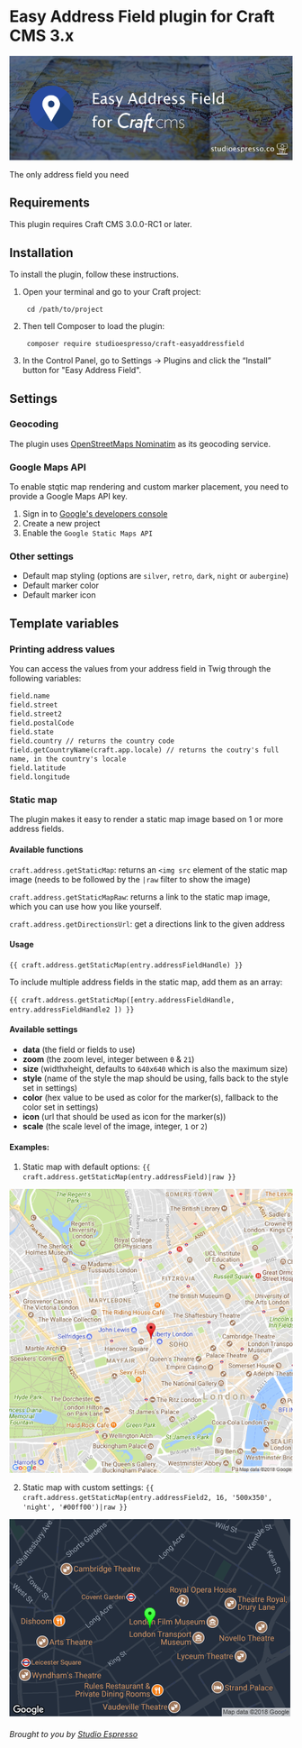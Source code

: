 # Easy Address Field plugin for Craft CMS 3.x

![Easy Address Field](/resources/banner.png?raw=true)


The only address field you need

## Requirements

This plugin requires Craft CMS 3.0.0-RC1 or later.

## Installation

To install the plugin, follow these instructions.

1. Open your terminal and go to your Craft project:

        cd /path/to/project

2. Then tell Composer to load the plugin:

        composer require studioespresso/craft-easyaddressfield

3. In the Control Panel, go to Settings → Plugins and click the “Install” button for "Easy Address Field".

## Settings

### Geocoding

The plugin uses [OpenStreetMaps Nominatim](https://wiki.openstreetmap.org/wiki/Nominatim) as its geocoding service.

### Google Maps API
To enable stqtic map rendering and custom marker placement, you need to provide a Google Maps API key.
1) Sign in to [Google's developers console](http://console.developers.google.com/)
2) Create a new project
3) Enable the `Google Static Maps API`

### Other settings
- Default map styling (options are `silver`, `retro`, `dark`, `night` or `aubergine`)
- Default marker color
- Default marker icon

## Template variables

### Printing address values
You can access the values from your address field in Twig through the following variables:
````
field.name
field.street
field.street2
field.postalCode
field.state
field.country // returns the country code
field.getCountryName(craft.app.locale) // returns the coutry's full name, in the country's locale
field.latitude
field.longitude
````

### Static map

The plugin makes it easy to render a static map image based on 1 or more address fields.

#### Available functions

`craft.address.getStaticMap`: returns an `<img src` element of the static map image (needs to be followed by the `|raw` filter to show the image)

`craft.address.getStaticMapRaw`: returns a link to the static map image, which you can use how you like yourself.

`craft.address.getDirectionsUrl`: get a directions link to the given address

#### Usage

`{{ craft.address.getStaticMap(entry.addressFieldHandle) }}`

To include multiple address fields in the static map, add them as an array:

`{{ craft.address.getStaticMap([entry.addressFieldHandle, entry.addressFieldHandle2 ]) }}`

#### Available settings

- **data** (the field or fields to use)
- **zoom** (the zoom level, integer between `0` & `21`)
- **size** (widthxheight, defaults to `640x640` which is also the maximum size)
- **style** (name of the style the map should be using, falls back to the style set in settings)
- **color** (hex value to be used as color for the marker(s), fallback to the color set in settings)
- **icon** (url that should be used as icon for the marker(s))
- **scale** (the scale level of the image, integer, `1` or `2`)


#### Examples:

1) Static map with default options:
`{{ craft.address.getStaticMap(entry.addressField)|raw }}`

![Easy Address Field](/resources/default_static.png?raw=true)

2) Static map with custom settings:
`{{ craft.address.getStaticMap(entry.addressField2, 16, '500x350', 'night', '#00ff00')|raw }}`

![Easy Address Field](/resources/custom_static.png?raw=true)



###### Brought to you by [Studio Espresso](https://studioespresso.co)

